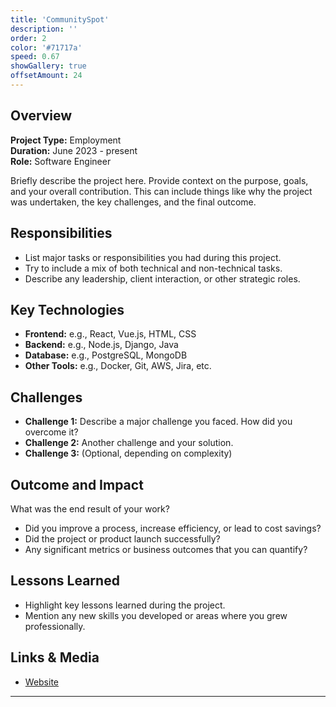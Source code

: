 ```yaml
---
title: 'CommunitySpot'
description: ''
order: 2
color: '#71717a'
speed: 0.67
showGallery: true
offsetAmount: 24
---
```


## Overview

**Project Type:** Employment  
**Duration:** June 2023 - present  
**Role:** Software Engineer  

Briefly describe the project here. Provide context on the purpose, goals, and your overall contribution. This can include things like why the project was undertaken, the key challenges, and the final outcome.

## Responsibilities

- List major tasks or responsibilities you had during this project.
- Try to include a mix of both technical and non-technical tasks.
- Describe any leadership, client interaction, or other strategic roles.

<ProfileImage />

## Key Technologies

- **Frontend:** e.g., React, Vue.js, HTML, CSS
- **Backend:** e.g., Node.js, Django, Java
- **Database:** e.g., PostgreSQL, MongoDB
- **Other Tools:** e.g., Docker, Git, AWS, Jira, etc.

## Challenges

- **Challenge 1:** Describe a major challenge you faced. How did you overcome it?  
- **Challenge 2:** Another challenge and your solution.  
- **Challenge 3:** (Optional, depending on complexity)

## Outcome and Impact

What was the end result of your work?  
- Did you improve a process, increase efficiency, or lead to cost savings?  
- Did the project or product launch successfully?  
- Any significant metrics or business outcomes that you can quantify?

## Lessons Learned

- Highlight key lessons learned during the project.
- Mention any new skills you developed or areas where you grew professionally.

## Links & Media

- [Website](https://www.bjss.com/)

---
